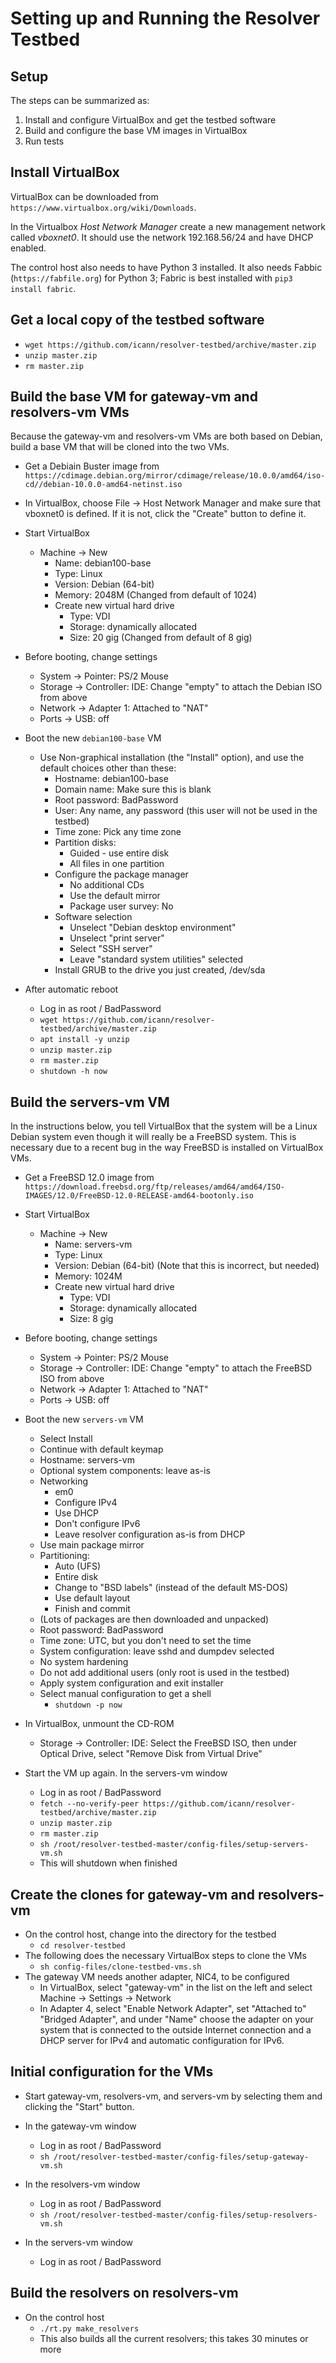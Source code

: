 # Setting up and Running the Resolver Testbed

## Setup

The steps can be summarized as:

1. Install and configure VirtualBox and get the testbed software
0. Build and configure the base VM images in VirtualBox
0. Run tests

## Install VirtualBox

VirtualBox can be downloaded from `https://www.virtualbox.org/wiki/Downloads`. 

In the Virtualbox _Host Network Manager_ create a new management network called _vboxnet0_. It should use the network 192.168.56/24 and have DHCP enabled.

The control host also needs to have Python 3 installed. It also needs Fabbic (`https://fabfile.org`) for Python 3; Fabric is best installed with `pip3 install fabric`.

## Get a local copy of the testbed software

* `wget https://github.com/icann/resolver-testbed/archive/master.zip`
* `unzip master.zip`
* `rm master.zip`

## Build the base VM for gateway-vm and resolvers-vm VMs

Because the gateway-vm and resolvers-vm VMs are both based on Debian, build a base VM
that will be cloned into the two VMs.

* Get a Debiain Buster image from `https://cdimage.debian.org/mirror/cdimage/release/10.0.0/amd64/iso-cd//debian-10.0.0-amd64-netinst.iso`
                                    
* In VirtualBox, choose File &rarr; Host Network Manager and make sure that vboxnet0 is defined. If it is not,
click the "Create" button to define it.

* Start VirtualBox
	* Machine &rarr; New
		* Name: debian100-base
		* Type: Linux
		* Version: Debian (64-bit)
		* Memory: 2048M  (Changed from default of 1024)
		* Create new virtual hard drive
			* Type: VDI
			* Storage: dynamically allocated
			* Size: 20 gig (Changed from default of 8 gig)

* Before booting, change settings
	* System &rarr; Pointer: PS/2 Mouse
	* Storage &rarr; Controller: IDE: Change "empty" to attach the Debian ISO from above
	* Network &rarr; Adapter 1: Attached to "NAT"
	* Ports &rarr; USB: off

* Boot the new `debian100-base` VM
	* Use Non-graphical installation (the "Install" option), and use the default choices other than these:
		* Hostname: debian100-base
		* Domain name: Make sure this is blank
		* Root password: BadPassword
		* User: Any name, any password (this user will not be used in the testbed)
		* Time zone: Pick any time zone
		* Partition disks:
			* Guided - use entire disk
			* All files in one partition
		* Configure the package manager
			* No additional CDs
			* Use the default mirror
			* Package user survey: No
		* Software selection
			* Unselect "Debian desktop environment"
			* Unselect "print server"
			* Select "SSH server"
			* Leave "standard system utilities" selected
		* Install GRUB to the drive you just created, /dev/sda

* After automatic reboot
	* Log in as root / BadPassword
	* `wget https://github.com/icann/resolver-testbed/archive/master.zip`
	* `apt install -y unzip`
	* `unzip master.zip`
	* `rm master.zip`
	* `shutdown -h now`

## Build the servers-vm VM

In the instructions below, you tell VirtualBox that the system will be a Linux Debian system even though
it will really be a FreeBSD system. This is necessary due to a recent bug in the way FreeBSD is installed
on VirtualBox VMs.

* Get a FreeBSD 12.0 image from `https://download.freebsd.org/ftp/releases/amd64/amd64/ISO-IMAGES/12.0/FreeBSD-12.0-RELEASE-amd64-bootonly.iso`

* Start VirtualBox
	* Machine &rarr; New
		* Name: servers-vm
		* Type: Linux
		* Version: Debian (64-bit)  (Note that this is incorrect, but needed)
		* Memory: 1024M
		* Create new virtual hard drive
			* Type: VDI
			* Storage: dynamically allocated
			* Size: 8 gig

* Before booting, change settings
	* System &rarr; Pointer: PS/2 Mouse
	* Storage &rarr; Controller: IDE: Change "empty" to attach the FreeBSD ISO from above
	* Network &rarr; Adapter 1: Attached to "NAT"
	* Ports &rarr; USB: off

* Boot the new `servers-vm` VM
	* Select Install
	* Continue with default keymap
	* Hostname: servers-vm
	* Optional system components: leave as-is
	* Networking
		* em0
		* Configure IPv4
		* Use DHCP
		* Don't configure IPv6
		* Leave resolver configuration as-is from DHCP
	* Use main package mirror
	* Partitioning:
		* Auto (UFS)
		* Entire disk
		* Change to "BSD labels" (instead of the default MS-DOS)
		* Use default layout
		* Finish and commit
	* (Lots of packages are then downloaded and unpacked)
	* Root password: BadPassword
	* Time zone: UTC, but you don't need to set the time
	* System configuration: leave sshd and dumpdev selected
	* No system hardening
	* Do not add additional users (only root is used in the testbed)
	* Apply system configuration and exit installer
	* Select manual configuration to get a shell
		* `shutdown -p now`
* In VirtualBox, unmount the CD-ROM
	* Storage &rarr; Controller: IDE: Select the FreeBSD ISO, then under Optical Drive, select "Remove Disk from Virtual Drive"
* Start the VM up again. In the servers-vm window
	* Log in as root / BadPassword
	* `fetch --no-verify-peer https://github.com/icann/resolver-testbed/archive/master.zip`
	* `unzip master.zip`
	* `rm master.zip`
	* `sh /root/resolver-testbed-master/config-files/setup-servers-vm.sh`
	* This will shutdown when finished

## Create the clones for gateway-vm and resolvers-vm

* On the control host, change into the directory for the testbed
	* `cd resolver-testbed`
* The following does the necessary VirtualBox steps to clone the VMs
	* `sh config-files/clone-testbed-vms.sh`
* The gateway VM needs another adapter, NIC4, to be configured
	* In VirtualBox, select "gateway-vm" in the list on the left and select Machine &rarr; Settings &rarr; Network
	* In Adapter 4, select "Enable Network Adapter", set "Attached to" "Bridged Adapter", and under "Name" choose the adapter on your
	  system that is connected to the outside Internet connection and a DHCP server for IPv4 and automatic configuration for IPv6.

## Initial configuration for the VMs

* Start gateway-vm, resolvers-vm, and servers-vm by selecting them and clicking the "Start" button.

* In the gateway-vm window
	* Log in as root / BadPassword
	* `sh /root/resolver-testbed-master/config-files/setup-gateway-vm.sh`

* In the resolvers-vm window
	* Log in as root / BadPassword
	* `sh /root/resolver-testbed-master/config-files/setup-resolvers-vm.sh`

* In the servers-vm window
	* Log in as root / BadPassword

## Build the resolvers on resolvers-vm

* On the control host
	* `./rt.py make_resolvers`
	* This also builds all the current resolvers; this takes 30 minutes or more

